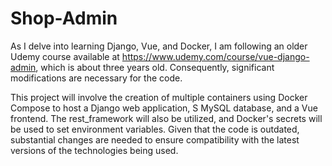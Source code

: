 # Shop-Admin

As I delve into learning Django, Vue, and Docker,
I am following an older Udemy course available at https://www.udemy.com/course/vue-django-admin,
which is about three years old. Consequently, significant modifications are necessary for the code.

This project will involve the creation of multiple containers using Docker Compose to host a Django web application,
S MySQL database, and a Vue frontend.
The rest_framework will also be utilized, and Docker's secrets will be used to set environment variables.
Given that the code is outdated, substantial changes are needed to ensure compatibility with the latest versions of the technologies being used.

